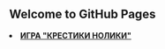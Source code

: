 ## Welcome to GitHub Pages
 <li><span style="color:#ff0000"><strong><a
            href="https://towmeod.github.io/berlin291453/">ИГРА
            "КРЕСТИКИ НОЛИКИ"</a> </strong></span></li>
          


